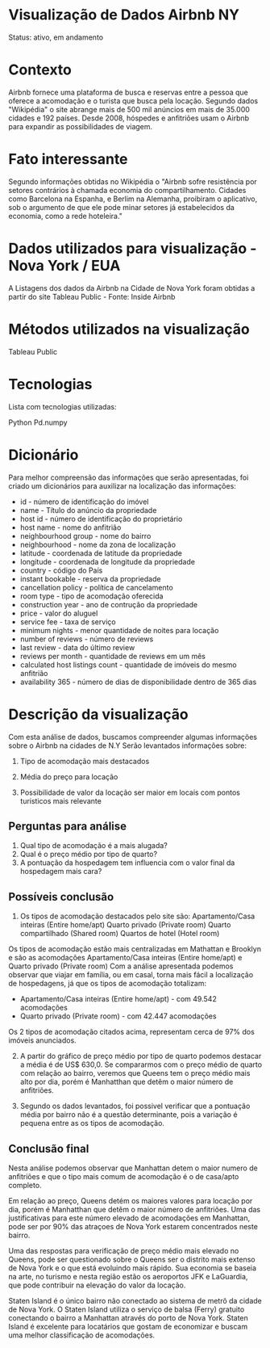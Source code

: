 # Visualização de Dados Airbnb NY
 Status: ativo, em andamento

# Contexto 
Airbnb fornece uma plataforma de busca e reservas entre a pessoa que oferece a acomodação e o turista que busca pela locação. Segundo dados "Wikipédia" o site abrange mais de 500 mil anúncios em mais de 35.000 cidades e 192 países.
Desde 2008, hóspedes e anfitriões usam o Airbnb para expandir as possibilidades de viagem. 

# Fato interessante
Segundo informações obtidas no Wikipédia o "Airbnb sofre resistência por setores contrários à chamada economia do compartilhamento. Cidades como Barcelona na Espanha, e Berlim na Alemanha, proibiram o aplicativo, sob o argumento de que ele pode minar setores já estabelecidos da economia, como a rede hoteleira."

# Dados utilizados para visualização - Nova York / EUA
A Listagens dos dados da Airbnb na Cidade de Nova York foram obtidas a partir do site Tableau Public - Fonte: Inside Airbnb


# Métodos utilizados na visualização

Tableau Public


# Tecnologias
Lista com tecnologias utilizadas:

Python
Pd.numpy

# Dicionário
Para melhor compreensão das informações que serão apresentadas, foi criado um dicionários para auxilizar na localização das informações:

* id - número de identificação do imóvel
* name - Título do anúncio da propriedade
* host id - número de identificação do proprietário
* host name - nome do anfitrião
* neighbourhood group - nome do bairro
* neighbourhood - nome da zona de localização
* latitude - coordenada de latitude da propriedade
* longitude - coordenada de longitude da propriedade
* country - código do País
* instant bookable - reserva da propriedade
* cancellation policy - política de cancelamento
* room type - tipo de acomodação oferecida
* construction year - ano de contrução da propriedade
* price - valor do aluguel
* service fee - taxa de serviço
* minimum nights - menor quantidade de noites para locação
* number of reviews - número de reviews
* last review - data do último review
* reviews per month - quantidade de reviews em um mês
* calculated host listings  count - quantidade de imóveis do mesmo anfitrião
* availability 365 - número de dias de disponibilidade dentro de 365 dias


# Descrição da visualização

Com esta análise de dados, buscamos compreender algumas informações sobre o Airbnb na cidades de N.Y
Serão levantados informações sobre:
1. Tipo de acomodação mais destacados
           
2. Média do preço para locação

3. Possibilidade de valor da locação ser maior em locais com pontos turisticos mais relevante


## Perguntas para análise

1. Qual tipo de acomodação é a mais alugada?
2. Qual é o preço médio por tipo de quarto?
3. A pontuação da hospedagem tem influencia com o valor final da hospedagem mais cara?


## Possíveis conclusão

1. Os tipos de acomodação destacados pelo site são:
    Apartamento/Casa inteiras (Entire home/apt)
    Quarto privado (Private room)
    Quarto compartilhado (Shared room)
    Quartos de hotel (Hotel room)        

Os tipos de acomodação estão mais centralizadas em Mathattan e Brooklyn e são as acomodações Apartamento/Casa inteiras (Entire home/apt) e Quarto privado (Private room)
Com a análise apresentada podemos observar que viajar em família, ou em casal, torna mais fácil a localização de hospedagens, já que os tipos de acomodação totalizam:
* Apartamento/Casa inteiras (Entire home/apt) - com 49.542 acomodações
* Quarto privado (Private room) - com 42.447 acomodações

Os 2 tipos de acomodação citados acima, representam cerca de 97% dos imóveis anunciados.

2. A partir do gráfico de preço médio por tipo de quarto podemos destacar a média é de US$ 630,0. Se compararmos com o preço médio de quarto com relação ao bairro, veremos que Queens tem o preço médio mais alto por dia, porém é Manhatthan que detêm o maior número de anfitriões.  

3. Segundo os dados levantados, foi possivel verificar que a pontuação média por bairro não é a questão determinante, pois a variação é pequena entre as os tipos de acomodação.
 

## Conclusão final

Nesta análise podemos observar que Manhattan detem o maior numero de anfitriões e que o tipo mais comum de acomodação é o de casa/apto completo. 

Em relação ao preço, Queens detém os maiores valores para locação por dia, porém é Manhatthan que detêm o maior número de anfitriões. Uma das justificativas para este número elevado de acomodações em Manhattan, pode ser por 90% das atraçoes de Nova York estarem concentrados neste bairro. 

Uma das respostas para verificação de preço médio mais elevado no Queens, pode ser questionado sobre o Queens ser o distrito mais extenso de Nova York e o que está evoluindo mais rápido. Sua economia se baseia na arte, no turismo e nesta região estão os aeroportos JFK e LaGuardia, que pode contribuir na elevação do valor da locação.

Staten Island é o único bairro não conectado ao sistema de metrô da cidade de Nova York. O Staten Island utiliza o serviço de balsa (Ferry) gratuito conectando o bairro a Manhattan através do porto de Nova York. Staten Island é excelente para locatários que gostam de economizar e buscam uma melhor classificação de acomodações.

